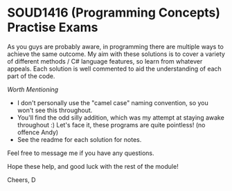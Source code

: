 # SOUD1416 (Programming Concepts) Practise Exams

As you guys are probably aware, in programming there are multiple ways to achieve the same outcome.
My aim with these solutions is to cover a variety of different methods / C# language features, so learn from whatever appeals.
Each solution is well commented to aid the understanding of each part of the code.

*Worth Mentioning*
* I don't personally use the "camel case" naming convention, so you won't see this throughout.
* You'll find the odd silly addition, which was my attempt at staying awake throughout :) Let's face it, these programs are quite pointless! (no offence Andy)
* See the readme for each solution for notes.

Feel free to message me if you have any questions.

Hope these help, and good luck with the rest of the module!

Cheers,
D
